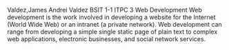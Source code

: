 Valdez,James Andrei Valdez 
BSIT 1-1
ITPC 3 Web Development
Web development is the work involved in developing a website for the Internet (World Wide Web) or an intranet (a private network). 
Web development can range from developing a simple single static page of plain text to complex web applications, electronic businesses, and social network services.